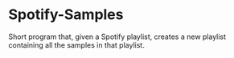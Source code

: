 # Spotify-Samples
Short program that, given a Spotify playlist, creates a new playlist containing all the samples in that playlist. 

